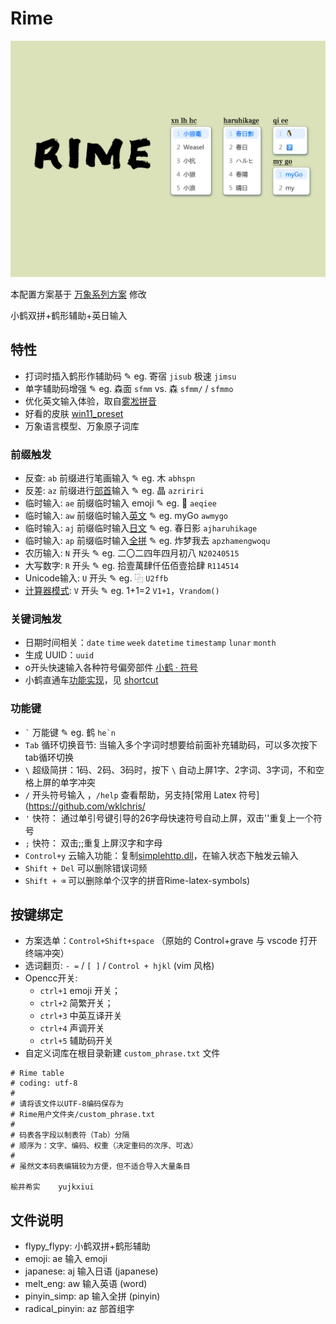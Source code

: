 # Rime

![](./image.jpg)

本配置方案基于 [万象系列方案](https://github.com/amzxyz/rime_wanxiang_pro) 修改

小鹤双拼+鹤形辅助+英日输入

## 特性

- 打词时插入鹤形作辅助码 ✎ eg. 寄宿 `jisub` 极速 `jimsu`
- 单字辅助码增强 ✎ eg. 森面 `sfmm` vs. 森 `sfmm/` / `sfmmo`
- 优化英文输入体验，取自[雾凇拼音](https://dvel.me/posts/make-rime-en-better/)
- 好看的皮肤 [win11_preset](https://github.com/LufsX/rime)
- 万象语言模型、万象原子词库

### 前缀触发

- 反查: `ab` 前缀进行笔画输入 ✎ eg. 木 `abhspn`
- 反差: `az` 前缀进行[部首](https://github.com/mirtlecn/rime-radical-pinyin)输入 ✎ eg. 晶 `azririri`
- 临时输入: `ae` 前缀临时输入 emoji ✎ eg. 🐧 `aeqiee`
- 临时输入: `aw` 前缀临时输入[英文](https://github.com/tumuyan/rime-melt) ✎ eg. myGo `awmygo`
- 临时输入: `aj` 前缀临时输入[日文](https://github.com/gkovacs/rime-japanese) ✎ eg. 春日影 `ajharuhikage` 
- 临时输入: `ap` 前缀临时输入[全拼](https://github.com/iDvel/rime-ice) ✎ eg. 炸梦我去 `apzhamengwoqu`
- 农历输入: `N` 开头 ✎ eg. 二〇二四年四月初八 `N20240515`
- 大写数字: `R` 开头 ✎ eg. 拾壹萬肆仟伍佰壹拾肆 `R114514`
- Unicode输入: `U` 开头 ✎ eg. ⿻ `U2ffb`
- [计算器模式](https://github.com/gaboolic/rime-shuangpin-fuzhuma/blob/main/md/calc.md): `V` 开头 ✎ eg. 1+1=2 `V1+1`，`Vrandom()`

### 关键词触发

- 日期时间相关：`date` `time` `week` `datetime` `timestamp` `lunar` `month`
- 生成 UUID：`uuid`
- o开头快速输入各种符号偏旁部件 [小鹤 · 符号](https://flypy.cc/#/fh)
- 小鹤直通车[功能实现](https://github.com/kchen0x/rime-crane)，见 [shortcut](./lua/xhup/shortcut_translator.lua)

### 功能键

- ``` ` ``` 万能键 ✎ eg. 鹤 ```he`n```
- `Tab` 循环切换音节: 当输入多个字词时想要给前面补充辅助码，可以多次按下tab循环切换
- `\` 超级简拼：1码、2码、3码时，按下 `\` 自动上屏1字、2字词、3字词，不和空格上屏的单字冲突
- `/` 开头符号输入 ，`/help` 查看帮助，另支持[常用 Latex 符号](https://github.com/wklchris/
- `'` 快符： 通过单引号键引导的26字母快速符号自动上屏，双击''重复上一个符号
- `;` 快符： 双击;;重复上屏汉字和字母
- `Control+y` 云输入功能：复制[simplehttp.dll](https://github.com/hchunhui/librime-cloud)，在输入状态下触发云输入
- `Shift + Del` 可以删除错误词频 
- `Shift + ⌫` 可以删除单个汉字的拼音Rime-latex-symbols) 

## 按键绑定

- 方案选单：`Control+Shift+space` （原始的 Control+grave 与 vscode 打开终端冲突）
- 选词翻页: `- =` / `[ ]` / `Control + hjkl` (vim 风格)
- Opencc开关: 
  - `ctrl+1` emoji 开关；
  - `ctrl+2` 简繁开关；
  - `ctrl+3` 中英互译开关
  - `ctrl+4` 声调开关
  - `ctrl+5` 辅助码开关
- 自定义词库在根目录新建 `custom_phrase.txt` 文件

```
# Rime table
# coding: utf-8
#
# 请将该文件以UTF-8编码保存为
# Rime用户文件夹/custom_phrase.txt
#
# 码表各字段以制表符（Tab）分隔
# 顺序为：文字、编码、权重（决定重码的次序、可选）
#
# 虽然文本码表编辑较为方便，但不适合导入大量条目

榆井希实	yujkxiui
```

## 文件说明

- flypy_flypy: 小鹤双拼+鹤形辅助
- emoji: ae 输入 emoji
- japanese: aj 输入日语 (japanese)
- melt_eng: aw 输入英语 (word)
- pinyin_simp: ap 输入全拼 (pinyin)
- radical_pinyin: az 部首组字